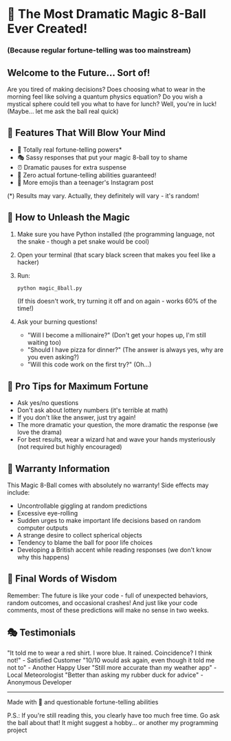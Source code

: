 # 🔮 The Most Dramatic Magic 8-Ball Ever Created!
### (Because regular fortune-telling was too mainstream)

## Welcome to the Future... Sort of!
Are you tired of making decisions? Does choosing what to wear in the morning feel like solving a quantum physics equation? Do you wish a mystical sphere could tell you what to have for lunch? Well, you're in luck! (Maybe... let me ask the ball real quick)

## 🌟 Features That Will Blow Your Mind
- 🎱 Totally real fortune-telling powers* 
- 🎭 Sassy responses that put your magic 8-ball toy to shame
- ⏰ Dramatic pauses for extra suspense 
- 🎪 Zero actual fortune-telling abilities guaranteed!
- 🌈 More emojis than a teenager's Instagram post

(*) Results may vary. Actually, they definitely will vary - it's random!

## 🚀 How to Unleash the Magic
1. Make sure you have Python installed (the programming language, not the snake - though a pet snake would be cool)
2. Open your terminal (that scary black screen that makes you feel like a hacker)
3. Run:
   ```bash
   python magic_8ball.py
   ```
   (If this doesn't work, try turning it off and on again - works 60% of the time!)

4. Ask your burning questions!
   - "Will I become a millionaire?" (Don't get your hopes up, I'm still waiting too)
   - "Should I have pizza for dinner?" (The answer is always yes, why are you even asking?)
   - "Will this code work on the first try?" (Oh...)
  
## 🎯 Pro Tips for Maximum Fortune
- Ask yes/no questions
- Don't ask about lottery numbers (it's terrible at math)
- If you don't like the answer, just try again!
- The more dramatic your question, the more dramatic the response (we love the drama)
- For best results, wear a wizard hat and wave your hands mysteriously (not required but highly encouraged)

## 🎪 Warranty Information
This Magic 8-Ball comes with absolutely no warranty! Side effects may include:
- Uncontrollable giggling at random predictions
- Excessive eye-rolling
- Sudden urges to make important life decisions based on random computer outputs
- A strange desire to collect spherical objects
- Tendency to blame the ball for poor life choices
- Developing a British accent while reading responses (we don't know why this happens)
   
## 🌈 Final Words of Wisdom
Remember: The future is like your code - full of unexpected behaviors, random outcomes, and occasional crashes! And just like your code comments, most of these predictions will make no sense in two weeks.

## 🎭 Testimonials
"It told me to wear a red shirt. I wore blue. It rained. Coincidence? I think not!" - Satisfied Customer
"10/10 would ask again, even though it told me not to" - Another Happy User
"Still more accurate than my weather app" - Local Meteorologist
"Better than asking my rubber duck for advice" - Anonymous Developer

---
Made with 🎲 and questionable fortune-telling abilities

P.S.: If you're still reading this, you clearly have too much free time. Go ask the ball about that! It might suggest a hobby... or another my programming project 
